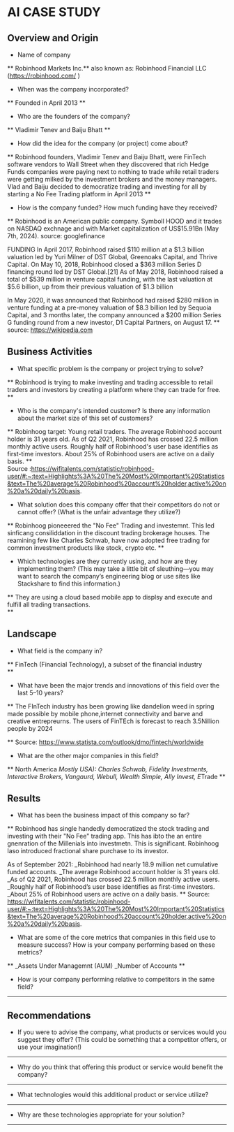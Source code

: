 # AI CASE STUDY

## Overview and Origin

* Name of company
  
** Robinhood Markets Inc.**
also known as: Robinhood Financial LLC (https://robinhood.com/ )
  
* When was the company incorporated?
  
** Founded in April 2013 **
 
* Who are the founders of the company?

** Vladimir Tenev and Baiju Bhatt **
  
* How did the idea for the company (or project) come about?

**  Robinhood founders, Vladimir Tenev and Baiju Bhatt, were FinTech software vendors to Wall Street when they discovered that
rich Hedge Funds companies were paying next to nothing to trade while retail traders were getting milked by the investment brokers and the money managers. Vlad and Baiju decided to democratize trading and investing for all by starting a No Fee Trading platform in April 2013 **

* How is the company funded? How much funding have they received?

** Robinhood is an American public company. Symboll HOOD and it trades on NASDAQ exchnage and with Market capitalization of US$15.91Bn (May 7th, 2024). 
source: googlefinance

FUNDING
In April 2017, Robinhood raised $110 million at a $1.3 billion valuation led by Yuri Milner of DST Global, 
Greenoaks Capital, and Thrive Capital.  On May 10, 2018, Robinhood closed a $363 million Series D financing round led by DST Global.[21] As of May 2018, Robinhood raised a total of $539 million in venture capital funding, with the last valuation at $5.6 billion, up from their previous valuation of $1.3 billion

In May 2020, it was announced that Robinhood had raised $280 million in venture funding at a pre-money valuation of $8.3 billion led by Sequoia Capital, and 3 months later, the company announced a $200 million Series G funding round from a new investor, D1 Capital Partners, on August 17.
** 
  source: https://wikipedia.com


## Business Activities

* What specific problem is the company or project trying to solve?

** Robinhood is trying to make investing and trading accessible to retail traders and investors by creating a platform where they can trade for free.
**

* Who is the company's intended customer? Is there any information about the market size of this set of customers?

** Robinhoog target: Young retail traders. 
The average Robinhood account holder is 31 years old. As of Q2 2021, Robinhood has crossed 22.5 million monthly active users. 
Roughly half of Robinhood's user base identifies as first-time investors. About 25% of Robinhood users are active on a daily basis.
**  
Source :https://wifitalents.com/statistic/robinhood-user/#:~:text=Highlights%3A%20The%20Most%20Important%20Statistics&text=The%20average%20Robinhood%20account%20holder,active%20on%20a%20daily%20basis.

* What solution does this company offer that their competitors do not or cannot offer? (What is the unfair advantage they utilize?)

**  Robinhoog pioneeered the "No Fee" Trading and investemnt. This led sinficang consiliddation in the discount trading brokerage houses. The reamining few like Charles Schwab, have now adopted free trading for common investment products like stock, crypto etc.
**

* Which technologies are they currently using, and how are they implementing them? (This may take a little bit of sleuthing&mdash;you may want to search the company’s engineering blog or use sites like Stackshare to find this information.)

**  They are using a cloud based mobile app to displsy and execute and fulfill all trading transactions.  
**

## Landscape

* What field is the company in?

** FinTech (Financial Technology), a subset of the financial industry  
**

* What have been the major trends and innovations of this field over the last 5&ndash;10 years?

** The FInTech industry has been growing like dandelion weed in spring made possible by mobile phone,internet connectivity and barve and creative entrepreurns.
The users of FinTEch is forecast to reach 3.5Nillion people by 2024

**  Source: https://www.statista.com/outlook/dmo/fintech/worldwide

* What are the other major companies in this field?

**  North America *Mostly USA): Charles Schwab, Fidelity Investments, Interactive Brokers, Vangaurd, Webull, Wealth Simple, Ally Invest, E*Trade
**

## Results

* What has been the business impact of this company so far?

** Robinhood has single handedly democratized the stock trading and investing with their "No Fee" trading app. This has ibto the an entire gnenration of the Millenials into investmetn. This is significant. Robinhoog laso introduced fractional share purchase to its investor.

As of September 2021: 
_Robinhood had nearly 18.9 million net cumulative funded accounts.
_The average Robinhood account holder is 31 years old.
_As of Q2 2021, Robinhood has crossed 22.5 million monthly active users.
_Roughly half of Robinhood’s user base identifies as first-time investors.
_About 25% of Robinhood users are active on a daily basis.
** 
Source:  https://wifitalents.com/statistic/robinhood-user/#:~:text=Highlights%3A%20The%20Most%20Important%20Statistics&text=The%20average%20Robinhood%20account%20holder,active%20on%20a%20daily%20basis.

* What are some of the core metrics that companies in this field use to measure success? How is your company performing based on these metrics?

** 
_Assets Under Managemnt (AUM) 
_Number of Accounts
**

* How is your company performing relative to competitors in the same field?

**  **

## Recommendations

* If you were to advise the company, what products or services would you suggest they offer? (This could be something that a competitor offers, or use your imagination!)

**  **

* Why do you think that offering this product or service would benefit the company?

**  **

* What technologies would this additional product or service utilize?

**  **

* Why are these technologies appropriate for your solution?

**  **


